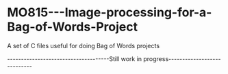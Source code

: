 # MO815---Image-processing-for-a-Bag-of-Words-Project
A set of C files useful for doing Bag of Words projects 

-------------------------------------Still work in progress----------------------------
